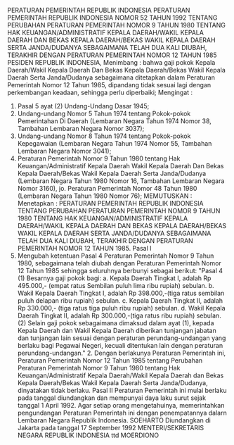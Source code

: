  PERATURAN PEMERINTAH REPUBLIK INDONESIA PERATURAN PEMERINTAH REPUBLIK INDONESIA NOMOR 52 TAHUN 1992 TENTANG PERUBAHAN PERATURAN PEMERINTAH NOMOR 9 TAHUN 1980 TENTANG HAK KEUANGAN/ADMINISTRATIF KEPALA DAERAH/WAKIL KEPALA DAERAH DAN BEKAS KEPALA DAERAH/BEKAS WAKIL KEPALA DAERAH SERTA JANDA/DUDANYA SEBAGAIMANA TELAH DUA KALI DIUBAH, TERAKHIR DENGAN PERATURAN PEMERINTAH NOMOR 12 TAHUN 1985 PESIDEN REPUBLIK INDONESIA,
Menimbang :
 bahwa gaji pokok Kepala Daerah/Wakil Kepala Daerah Dan Bekas Kepala Daerah/Bekas Wakil Kepala Daerah Serta Janda/Dudanya sebagaimana ditetapkan dalam Peraturan Pemerintah Nomor 12 Tahun 1985, dipandang tidak sesuai lagi dengan perkembangan keadaan, sehingga perlu diperbaiki;
Mengingat :

1. Pasal 5 ayat (2) Undang-Undang Dasar 1945;
2. Undang-undang Nomor 5 Tahun 1974 tentang Pokok-pokok Pemerintahan Di Daerah (Lembaran Negara Tahun 1974 Nomor 38, Tambahan Lembaran Negara Nomor 3037);
3. Undang-undang Nomor 8 Tahun 1974 tentang Pokok-pokok Kepegawaian (Lembaran Negara Tahun 1974 Nomor 55, Tambahan Lembaran Negara Nomor 3041);
4. Peraturan Pemerintah Nomor 9 Tahun 1980 tentang Hak Keuangan/Administratif Kepala Daerah Wakil Kepala Daerah Dan Bekas Kepala Daerah/Bekas Wakil Kepala Daerah Serta Janda/Dudanya (Lembaran Negara Tahun 1980 Nomor 16, Tambahan Lembaran Negara Nomor 3160), jo. Peraturan Pemerintah Nomor 48 Tahun 1980 (Lembaran Negara Tahun 1980 Nomor 76);
MEMUTUSKAN :
 Menetapkan : PERATURAN PEMERINTAH REPUBLIK INDONESIA TENTANG PERUBAHAN PERATURAN PEMERINTAH NOMOR 9 TAHUN 1980 TENTANG HAK KEUANGAN/ADMINISTRATIF KEPALA DAERAH/WAKIL KEPALA DAERAH DAN BEKAS KEPALA DAERAH/BEKAS WAKIL KEPALA DAERAH SERTA JANDA/DUDANYA SEBAGAIMANA TELAH DUA KALI DIUBAH, TERAKHIR DENGAN PERATURAN PEMERINTAH NOMOR 12 TAHUN 1985.
Pasal I
1. Mengubah ketentuan Pasal 4 Peraturan Pemerintah Nomor 9 Tahun 1980, sebagaimana telah diubah dengan Peraturan Pemerintah Nomor 12 Tahun 1985 sehingga seluruhnya berbunyi sebagai berikut: "Pasal 4 (1) Besarnya gaji pokok bagi:
a. Kepala Daerah Tingkat I, adalah Rp 495.000,- (empat ratus Sembilan puluh lima ribu rupiah) sebulan.
b. Wakil Kepala Daerah Tingkat I, adalah Rp 398.000,-(tiga ratus sembilan puluh delapan ribu rupiah) sebulan.
c. Kepala Daerah Tingkat II, adalah Rp 330.000,- (tiga ratus tiga puluh ribu rupiah) sebulan.
d. Wakil Kepala Daerah Tingkat II, adalah Rp 300.000,-(tiga ratus ribu rupiah) sebulan.
(2) Selain gaji pokok sebagaimana dimaksud dalam ayat (1), kepada Kepala Daerah dan Wakil Kepala Daerah diberikan tunjangan jabatan dan tunjangan lain sesuai dengan peraturan perundang-undangan yang berlaku bagi Pegawai Negeri, kecuali ditentukan lain dengan peraturan perundang-undangan." 2. Dengan berlakunya Peraturan Pemerintah ini, Peraturan Pemerintah Nomor 12 Tahun 1985 tentang Perubahan Peraturan Pemerintah Nomor 9 Tahun 1980 tentang Hak Keuangan/Administratif Kepala Daerah/Wakil Kepala Daerah dan Bekas Kepala Daerah/Bekas Wakil Kepala Daerah Serta Janda/Dudanya, dinyatakan tidak berlaku.
Pasal II
Peraturan Pemerintah ini mulai berlaku pada tanggal diundangkan dan mempunyai daya laku surut sejak tanggal 1 April 1992.
Agar setiap orang mengetahuinya, memerintahkan pengundangan Peraturan Pemerintah ini dengan penempatannya dalarn Lembaran Negara Republik Indonesia. SOEHARTO Diundangkan di Jakarta pada tanggal 17 September 1992 MENTERI/SEKRETARIS NEGARA REPUBLIK INDONESIA ttd MOERDIONO